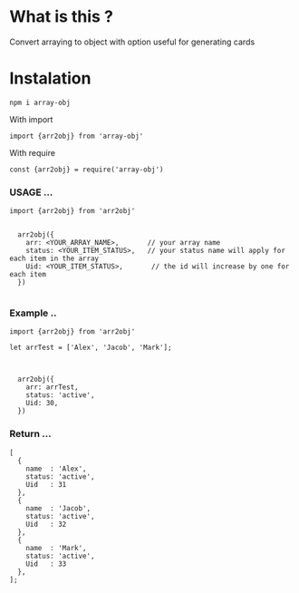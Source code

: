 # What is this ?

Convert arraying to object with option useful for generating cards

# Instalation

`npm i array-obj`

With import

`import {arr2obj} from 'array-obj'`

With require

`const {arr2obj} = require('array-obj')`

### USAGE ...

```
import {arr2obj} from 'arr2obj'


  arr2obj({
    arr: <YOUR_ARRAY_NAME>,       // your array name
    status: <YOUR_ITEM_STATUS>,   // your status name will apply for each item in the array
    Uid: <YOUR_ITEM_STATUS>,       // the id will increase by one for each item
  })


```

### Example ..

```
import {arr2obj} from 'arr2obj'

let arrTest = ['Alex', 'Jacob', 'Mark'];



  arr2obj({
    arr: arrTest,
    status: 'active',
    Uid: 30,
  })

```

### Return ...

```
[
  {
    name  : 'Alex',
    status: 'active',
    Uid   : 31
  },
  {
    name  : 'Jacob',
    status: 'active',
    Uid   : 32
  },
  {
    name  : 'Mark',
    status: 'active',
    Uid   : 33
  },
];


```

